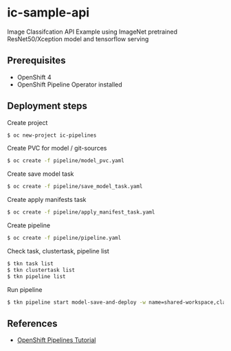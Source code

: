 # ic-sample-api

Image Classifcation API Example using ImageNet pretrained ResNet50/Xception model and tensorflow serving 

## Prerequisites

* OpenShift 4
* OpenShift Pipeline Operator installed

## Deployment steps

Create project
```bash
$ oc new-project ic-pipelines
```
Create PVC for model / git-sources
```bash
$ oc create -f pipeline/model_pvc.yaml
```
Create save model task
```bash
$ oc create -f pipeline/save_model_task.yaml
```
Create apply manifests task
```bash
$ oc create -f pipeline/apply_manifest_task.yaml
```
Create pipeline
```bash
$ oc create -f pipeline/pipeline.yaml
```
Check task, clustertask, pipeline list
```bash
$ tkn task list
$ tkn clustertask list
$ tkn pipeline list
```
Run pipeline
```bash
$ tkn pipeline start model-save-and-deploy -w name=shared-workspace,claimName=model-pv-claim -p deployment-name=ic-sample-api -p git-url=https://github.com/mmitsugi/ic-sample-api.git --use-param-defaults
```

## References

* [OpenShift Pipelines Tutorial](https://github.com/openshift/pipelines-tutorial)
